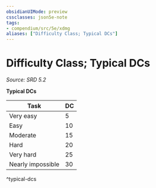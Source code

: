 ```yaml
---
obsidianUIMode: preview
cssclasses: json5e-note
tags:
- compendium/src/5e/xdmg
aliases: ["Difficulty Class; Typical DCs"]
---
```

# Difficulty Class; Typical DCs
*Source: SRD 5.2* 

**Typical DCs**

| Task | DC |
|------|----|
| Very easy | 5 |
| Easy | 10 |
| Moderate | 15 |
| Hard | 20 |
| Very hard | 25 |
| Nearly impossible | 30 |
^typical-dcs